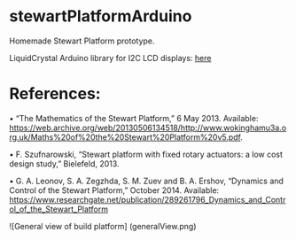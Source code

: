 # stewartPlatformArduino

Homemade Stewart Platform prototype.

LiquidCrystal Arduino library for I2C LCD displays:
[here](https://www.arduinolibraries.info/libraries/liquid-crystal-i2-c)

# References:

•	“The Mathematics of the Stewart Platform,” 6 May 2013. Available: https://web.archive.org/web/20130506134518/http://www.wokinghamu3a.org.uk/Maths%20of%20the%20Stewart%20Platform%20v5.pdf. 

•	F. Szufnarowski, “Stewart platform with fixed rotary actuators: a low cost design study,” Bielefeld, 2013.

•	G. A. Leonov, S. A. Zegzhda, S. M. Zuev and B. A. Ershov, “Dynamics and Control of the Stewart Platform,” October 2014. Available: https://www.researchgate.net/publication/289261796_Dynamics_and_Control_of_the_Stewart_Platform


![General view of build platform] (generalView.png)

